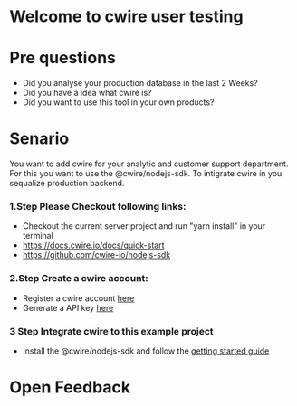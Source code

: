 # Welcome to cwire user testing

# Pre questions
- Did you analyse your production database in the last 2 Weeks?
- Did you have a idea what cwire is?
- Did you want to use this tool in your own products?

# Senario
You want to add cwire for your analytic and customer support department. For this you want to use the @cwire/nodejs-sdk. To intigrate cwire in you sequalize production backend.

### 1.Step Please Checkout following links:
* Checkout the current server project and run "yarn install" in your terminal
* https://docs.cwire.io/docs/quick-start
* https://github.com/cwire-io/nodejs-sdk


### 2.Step Create a cwire account:
* Register a cwire account [here](https://app.cwire.io)
* Generate a API key [here](https://cwa.cwire.io/admin/apiKeys)

### 3 Step Integrate cwire to this example project
* Install the @cwire/nodejs-sdk and follow the [getting started guide](https://docs.cwire.io/docs/quick-start)

# Open Feedback

